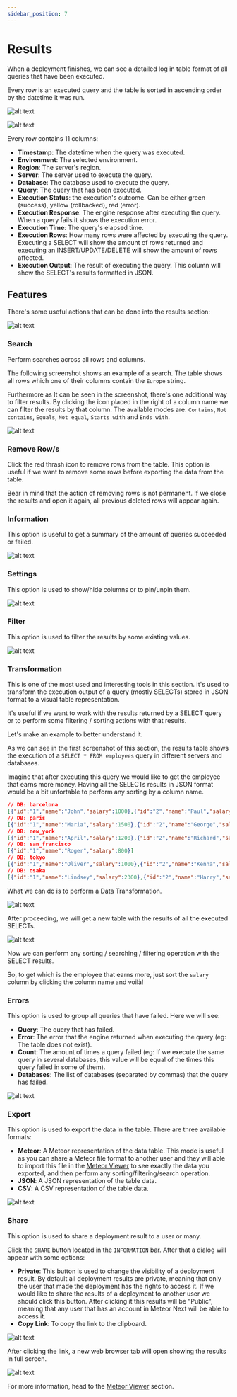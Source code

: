 ```yaml
---
sidebar_position: 7
---
```


# Results

When a deployment finishes, we can see a detailed log in table format of all queries that have been executed.

Every row is an executed query and the table is sorted in ascending order by the datetime it was run.

![alt text](../../../assets/deployments/results.png "Deployment - Results")

![alt text](../../../assets/deployments/results2.png "Deployment - Results")

Every row contains 11 columns:

- **Timestamp**: The datetime when the query was executed.
- **Environment**: The selected environment.
- **Region**: The server's region.
- **Server**: The server used to execute the query.
- **Database**: The database used to execute the query. 
- **Query**: The query that has been executed.
- **Execution Status**: the execution's outcome. Can be either green (success), yellow (rollbacked), red (error).
- **Execution Response**: The engine response after executing the query. When a query fails it shows the execution error.
- **Execution Time**: The query's elapsed time.
- **Execution Rows**: How many rows were affected by executing the query. Executing a SELECT will show the amount of rows returned and executing an INSERT/UPDATE/DELETE will show the amount of rows affected.
- **Execution Output**: The result of executing the query. This column will show the SELECT's results formatted in JSON.

## Features

There's some useful actions that can be done into the results section:

![alt text](../../../assets/deployments/results-bar.png "Deployment - Results Bar")

### Search

Perform searches across all rows and columns.

The following screenshot shows an example of a search. The table shows all rows which one of their columns contain the `Europe` string.

Furthermore as It can be seen in the screenshot, there's one additional way to filter results. By clicking the icon placed in the right of a column name we can filter the results by that column.
The available modes are: `Contains`, `Not contains`, `Equals`, `Not equal`, `Starts with` and `Ends with`.

![alt text](../../../assets/deployments/results-search.png "Deployment - Results Search")

### Remove Row/s

Click the red thrash icon to remove rows from the table. This option is useful if we want to remove some rows before exporting the data from the table.

Bear in mind that the action of removing rows is not permanent. If we close the results and open it again, all previous deleted rows will appear again.

### Information

This option is useful to get a summary of the amount of queries succeeded or failed. 

![alt text](../../../assets/deployments/results-information.png "Deployment - Results Information")

### Settings

This option is used to show/hide columns or to pin/unpin them.

![alt text](../../../assets/deployments/results-settings.png "Deployment - Results Settings")

### Filter

This option is used to filter the results by some existing values.

![alt text](../../../assets/deployments/results-filter.png "Deployment - Results Filter")

### Transformation

This is one of the most used and interesting tools in this section. It's used to transform the execution output of a query (mostly SELECTs) stored in JSON format to a visual table representation.

It's useful if we want to work with the results returned by a SELECT query or to perform some filtering / sorting actions with that results.

Let's make an example to better understand it.

As we can see in the first screenshot of this section, the results table shows the execution of a `SELECT * FROM employees` query in different servers and databases.

Imagine that after executing this query we would like to get the employee that earns more money. Having all the SELECTs results in JSON format would be a bit unfortable to perform any sorting by a column name.

```json title="Execution Outputs"
// DB: barcelona
[{"id":"1","name":"John","salary":1000},{"id":"2","name":"Paul","salary":2500}]
// DB: paris
[{"id":"1","name":"Maria","salary":1500},{"id":"2","name":"George","salary":3000}]
// DB: new_york
[{"id":"1","name":"April","salary":1200},{"id":"2","name":"Richard","salary":5000}]
// DB: san_francisco
[{"id":"1","name":"Roger","salary":800}]
// DB: tokyo
[{"id":"1","name":"Oliver","salary":1000},{"id":"2","name":"Kenna","salary":1600}]
// DB: osaka
[{"id":"1","name":"Lindsey","salary":2300},{"id":"2","name":"Harry","salary":1900}]
```

What we can do is to perform a Data Transformation.

![alt text](../../../assets/deployments/results-transformation.png "Deployment - Results Transformation")

After proceeding, we will get a new table with the results of all the executed SELECTs. 

![alt text](../../../assets/deployments/results-transformation2.png "Deployment - Results Transformation")

Now we can perform any sorting / searching / filtering operation with the SELECT results.

So, to get which is the employee that earns more, just sort the `salary` column by clicking the column name and voilà!

### Errors

This option is used to group all queries that have failed. Here we will see:

- **Query**: The query that has failed.
- **Error**: The error that the engine returned when executing the query (eg: The table does not exist).
- **Count**: The amount of times a query failed (eg: If we execute the same query in several databases, this value will be equal of the times this query failed in some of them).
- **Databases**: The list of databases (separated by commas) that the query has failed.

![alt text](../../../assets/deployments/results-errors.png "Deployment - Results Errors")

### Export

This option is used to export the data in the table. There are three available formats:

- **Meteor**: A Meteor representation of the data table. This mode is useful as you can share a Meteor file format to another user and they will able to import this file in the [Meteor Viewer](../viewer) to see exactly the data you exported, and then perform any sorting/filtering/search operation.
- **JSON**: A JSON representation of the table data.
- **CSV**: A CSV representation of the table data.

![alt text](../../../assets/deployments/results-export.png "Deployment - Results Export")

### Share

This option is used to share a deployment result to a user or many.

Click the `SHARE` button located in the `INFORMATION` bar. After that a dialog will appear with some options:

- **Private**: This button is used to change the visibility of a deployment result. By default all deployment results are private, meaning that only the user that made the deployment has the rights to access it. If we would like to share the results of a deployment to another user we should click this button. After clicking it this results will be "Public", meaning that any user that has an account in Meteor Next will be able to access it.
- **Copy Link**: To copy the link to the clipboard.

![alt text](../../../assets/deployments/results-share.png "Deployment - Results Share")

After clicking the link, a new web browser tab will open showing the results in full screen.

![alt text](../../../assets/deployments/results-viewer.png "Deployment - Results Viewer")

For more information, head to the [Meteor Viewer](../viewer) section.